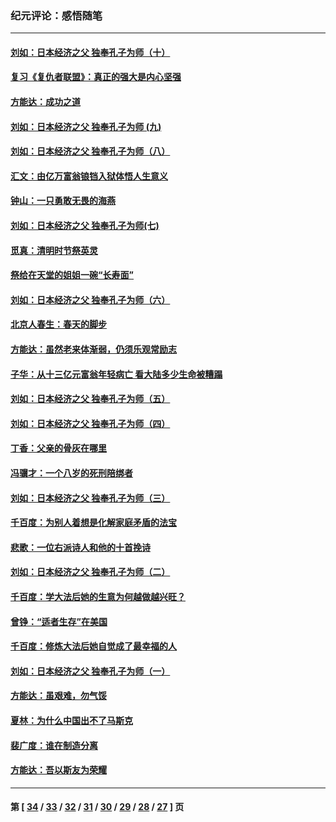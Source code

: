 ### 纪元评论：感悟随笔
---
#### [刘如：日本经济之父 独奉孔子为师（十）](../../pages/nsc1035/n10347955.md) 
#### [复习《复仇者联盟》：真正的强大是内心坚强](../../pages/nsc1035/n10347875.md) 
#### [方能达：成功之道](../../pages/nsc1035/n10341625.md) 
#### [刘如：日本经济之父 独奉孔子为师 (九)](../../pages/nsc1035/n10327216.md) 
#### [刘如：日本经济之父 独奉孔子为师（八）](../../pages/nsc1035/n10306856.md) 
#### [汇文：由亿万富翁锒铛入狱体悟人生意义](../../pages/nsc1035/n10303305.md) 
#### [钟山：一只勇敢无畏的海燕](../../pages/nsc1035/n10296124.md) 
#### [刘如：日本经济之父 独奉孔子为师(七)](../../pages/nsc1035/n10286992.md) 
#### [觅真：清明时节祭英灵](../../pages/nsc1035/n10269733.md) 
#### [祭给在天堂的姐姐一碗“长寿面”](../../pages/nsc1035/n10269165.md) 
#### [刘如：日本经济之父 独奉孔子为师（六）](../../pages/nsc1035/n10269886.md) 
#### [北京人春生：春天的脚步](../../pages/nsc1035/n10265991.md) 
#### [方能达：虽然老来体渐弱，仍须乐观常励志](../../pages/nsc1035/n10256085.md) 
#### [子华：从十三亿元富翁年轻病亡 看大陆多少生命被糟蹋](../../pages/nsc1035/n10254565.md) 
#### [刘如：日本经济之父 独奉孔子为师（五）](../../pages/nsc1035/n10248897.md) 
#### [刘如：日本经济之父 独奉孔子为师（四）](../../pages/nsc1035/n10229116.md) 
#### [丁香：父亲的骨灰在哪里](../../pages/nsc1035/n10215884.md) 
#### [冯骥才：一个八岁的死刑陪绑者](../../pages/nsc1035/n10212834.md) 
#### [刘如：日本经济之父 独奉孔子为师（三）](../../pages/nsc1035/n10212679.md) 
#### [千百度：为别人着想是化解家庭矛盾的法宝](../../pages/nsc1035/n10209960.md) 
#### [悲歌：一位右派诗人和他的十首挽诗](../../pages/nsc1035/n10197352.md) 
#### [刘如：日本经济之父 独奉孔子为师（二）](../../pages/nsc1035/n10194402.md) 
#### [千百度：学大法后她的生意为何越做越兴旺？](../../pages/nsc1035/n10194300.md) 
#### [曾铮：“适者生存”在美国](../../pages/nsc1035/n10187703.md) 
#### [千百度：修炼大法后她自觉成了最幸福的人](../../pages/nsc1035/n10175604.md) 
#### [刘如：日本经济之父  独奉孔子为师（一）](../../pages/nsc1035/n10173538.md) 
#### [方能达：虽艰难，勿气馁](../../pages/nsc1035/n10169914.md) 
#### [夏林：为什么中国出不了马斯克](../../pages/nsc1035/n10163993.md) 
#### [裴广度：谁在制造分离](../../pages/nsc1035/n10162042.md) 
#### [方能达：吾以斯友为荣耀](../../pages/nsc1035/n10157414.md) 

---
#### 第 [ [34](./34.md) / [33](./33.md) / [32](./32.md) / [31](./31.md) / [30](./30.md) / [29](./29.md) / [28](./28.md) / [27](./27.md) ] 页
